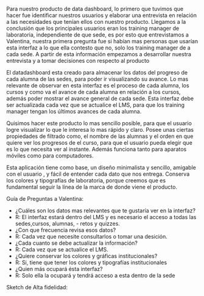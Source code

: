 Para nuestro producto de data dashboard, lo primero que tuvimos que hacer fue identificar nuestros usuarios y elaborar una entrevista en relación a las necesidades que tenían ellos con nuestro producto. Llegamos a la conclusión que los principales usuarios eran los training manager de laboratoria, independiente de que sede, es por esto que entrevistamos a Valentina, nuestra primera pregunta fue si habían mas personas que usarían esta interfaz a lo que ella contesto que no, solo los training manager de a cada sede. A partir de esta información empezamos a desarrollar nuestra entrevista y a tomar decisiones con respecto al producto

El datadashboard esta creado para almacenar los datos del progreso de cada alumna de las sedes, para poder ir visualizando su avance.  Lo mas relevante de observar en esta interfaz es el proceso de cada alumna, los cursos y como va el avance de cada alumna en relación a los cursos, además poder mostrar el avance general de cada sede. Esta interfaz debe ser actualizada cada vez que se actualice el LMS, para que los training manager tengan los últimos avances de cada alumna.

Quisimos hacer este producto lo mas sencillo posible, para que el usuario logre visualizar lo que le interesa lo mas rápido y claro. Posee unas ciertas propiedades de filtrado como, el nombre de las alumnas y el orden en que quiere ver los progresos de el curso, para que el usuario pueda elegir que es lo que necesita ver al instante. Además funciona tanto para aparatos móviles como para computadores.

Esta aplicación tiene como base, un diseño minimalista y sencillo, amigable con el usuario , y fácil de entender cada dato que nos entrega. Conserva los colores y tipografías de laboratoria, porque creemos que es fundamental seguir la línea de la marca de donde viene el producto. 
 
Guía de Preguntas a Valentina:
- ¿Cuáles son los datos mas relevantes que te gustaría ver en la interfaz?
-   R: El interfaz estará dentro del LMS y es necesario el acceso a todas las sedes,cursos, alumnas,    -      retos y quizzes.
- ¿Con que frecuencia revisa esos datos?
-   R: Cada vez que necesite consultarlos o tomar una desición.
- ¿Cada cuanto se debe actualizar la información?
-   R: Cada vez que se actualice el LMS.
- ¿Quiere conservar los colores y gráficas institucionales?
-   R: Si, tiene que tener los colores y tipografías institucionales
- ¿Quien más ocupará ésta interfaz?
-   R: Solo ella la ocupará y tendrá acceso a esta dentro de la sede

Sketch de Alta fidelidad:



